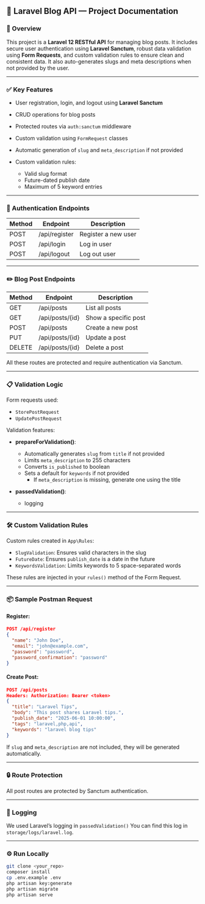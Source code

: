 ## 📘 Laravel Blog API — Project Documentation

### 📌 Overview

This project is a **Laravel 12 RESTful API** for managing blog posts. It includes secure user authentication using **Laravel Sanctum**, robust data validation using **Form Requests**, and custom validation rules to ensure clean and consistent data. It also auto-generates slugs and meta descriptions when not provided by the user.

---

### ✅ Key Features

* User registration, login, and logout using **Laravel Sanctum**
* CRUD operations for blog posts
* Protected routes via `auth:sanctum` middleware
* Custom validation using `FormRequest` classes
* Automatic generation of `slug` and `meta_description` if not provided
* Custom validation rules:

  * Valid slug format
  * Future-dated publish date
  * Maximum of 5 keyword entries

---

### 🔐 Authentication Endpoints

| Method | Endpoint      | Description         |
| ------ | ------------- | ------------------- |
| POST   | /api/register | Register a new user |
| POST   | /api/login    | Log in user         |
| POST   | /api/logout   | Log out user        |

---

### ✏️ Blog Post Endpoints

| Method | Endpoint        | Description          |
| ------ | --------------- | -------------------- |
| GET    | /api/posts      | List all posts       |
| GET    | /api/posts/{id} | Show a specific post |
| POST   | /api/posts      | Create a new post    |
| PUT    | /api/posts/{id} | Update a post        |
| DELETE | /api/posts/{id} | Delete a post        |

All these routes are protected and require authentication via Sanctum.

---

### 📋 Validation Logic

Form requests used:

* `StorePostRequest`
* `UpdatePostRequest`

Validation features:

* **prepareForValidation()**:

  * Automatically generates `slug` from `title` if not provided
  * Limits `meta_description` to 255 characters
  * Converts `is_published` to boolean
  * Sets a default for `keywords` if not provided
    * If `meta_description` is missing, generate one using the title
    
* **passedValidation()**:

  * logging 

---

### 🛠 Custom Validation Rules

Custom rules created in `App\Rules`:

* `SlugValidation`: Ensures valid characters in the slug
* `FutureDate`: Ensures `publish_date` is a date in the future
* `KeywordsValidation`: Limits keywords to 5 space-separated words

These rules are injected in your `rules()` method of the Form Request.

---

### 📦 Sample Postman Request

#### Register:

```json
POST /api/register
{
  "name": "John Doe",
  "email": "john@example.com",
  "password": "password",
  "password_confirmation": "password"
}
```

#### Create Post:

```json
POST /api/posts
Headers: Authorization: Bearer <token>
{
  "title": "Laravel Tips",
  "body": "This post shares Laravel tips.",
  "publish_date": "2025-06-01 10:00:00",
  "tags": "laravel,php,api",
  "keywords": "laravel blog tips"
}
```

If `slug` and `meta_description` are not included, they will be generated automatically.

---

### 🔒 Route Protection

All post routes are protected by Sanctum authentication.

---

### 🩵 Logging

We used Laravel’s logging in `passedValidation()`
You can find this log in `storage/logs/laravel.log`.

---
### ⚙️ Run Locally

```bash
git clone <your_repo>
composer install
cp .env.example .env
php artisan key:generate
php artisan migrate
php artisan serve